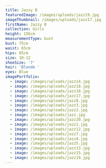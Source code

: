 ```yaml
---
title: Jazzy B
featuredImage: /images/uploads/jazz19.jpg
imageThumbnail: /images/uploads/jazz17.jpg
firstName: Jazzy B
collection: Girls
height: 156cm
measurementType: bust
bust: 75cm
waist: 65cm
hips: 85cm
size: 10-12
shoeSize: '7'
hair: 'Blonde '
eyes: Blue
imagePortfolio:
  - image: /images/uploads/jazz14.jpg
  - image: /images/uploads/jazz18.jpg
  - image: /images/uploads/jazz18.jpg
  - image: /images/uploads/jazz17.jpg
  - image: /images/uploads/jazz8.jpg
  - image: /images/uploads/jazz3.jpg
  - image: /images/uploads/jazz2.jpg
  - image: /images/uploads/jazz.jpg
  - image: /images/uploads/jazz20.jpg
  - image: /images/uploads/jazz1.jpg
  - image: /images/uploads/jazz12.jpg
  - image: /images/uploads/jazz7.jpg
  - image: /images/uploads/jazz4.jpg
  - image: /images/uploads/jazz5.jpg
  - image: /images/uploads/jazz13.jpg
  - image: /images/uploads/jazz15.jpg
  - image: /images/uploads/jazz19.jpg
---
```


